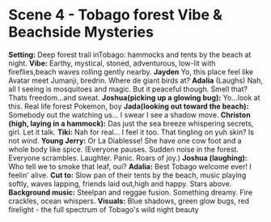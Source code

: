 # Scene 4 - Tobago forest Vibe & Beachside Mysteries
**Setting:** Deep forest trail inTobago: hammocks and tents by the beach at night.
**Vibe:** Earthy, mystical, stoned, adventurous, low-lit with fireflies,beach waves rolling gently nearby.
**Jayden**
Yo, this place feel like Avatar meet Jumanji, bredrin. Where de giant birds at?
**Adalia**
(Laughs) Nah, all I seeing is mosquitoes and magic. But it peaceful though. Smell that? Thats freedom...and sweat.
**Joshua(picking up a glowing bug):**
Yo...look at this. Real life forest Pokemon, boy
**Jada(looking out toward the beach):**
Somebody out the watching us... I swear I see a shadow move.
**Christon (high, laying in a hammock):**
Das just the sea breeze whispering secrets, girl. Let it talk.
**Tiki:**
Nah for real... I feel it too. That tingling on yuh skin? Is not wind.
**Young Jerry:**
Or La Diablesse! She have one cow foot and a whole body like spice.
(Everyone pauses. Sudden noise in the forest. Everyone scrambles. Laughter. Panic. Roars of joy.)
**Joshua (laughing):**
Who tell we to smoke that leaf, oui?
**Adalia:**
Best Tobago welcome ever! I feelin' alive.
**Cut to:**
Slow pan of their tents by the beach, music playing softly, waves lapping, friends laid out,high and happy. Stars above.
**Background music:**
Steelpan and reggae fusion. Something dreamy. Fire crackles, ocean whispers.
**Visuals:** 
Blue shadows, green glow bugs,  red firelight - the full spectrum of Tobago's wild night beauty
